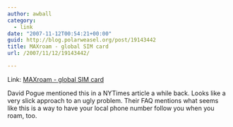 ```yaml
---
author: awball
category:
  - link
date: "2007-11-12T00:54:21+00:00"
guid: http://blog.polarweasel.org/post/19143442
title: MAXroam - global SIM card
url: /2007/11/12/19143442/

---
```

Link: [MAXroam - global SIM card](http://www.maxroam.com/default.asp)

David Pogue mentioned this in a NYTimes article a while back. Looks like a very slick approach to an ugly problem. Their FAQ mentions what seems like this is a way to have your local phone number follow you when you roam, too.
